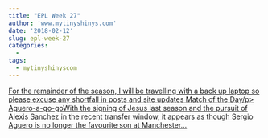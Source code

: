 ```yaml
---
title: "EPL Week 27"
author: 'www.mytinyshinys.com'
date: '2018-02-12'
slug: epl-week-27
categories:
  - 
tags:
  - mytinyshinyscom
---
```


[For the remainder of the season, I will be travelling with a back up laptop so please excuse any shortfall in posts and site updates Match of the Day/p> Aguero-a-go-goWith the signing of Jesus last season and the pursuit of Alexis Sanchez in the recent transfer window, it appears as though Sergio Aguero is no longer the favourite son at Manchester...<click to read more>](https://www.mytinyshinys.com/2018/02/12/epl-week-27/)

